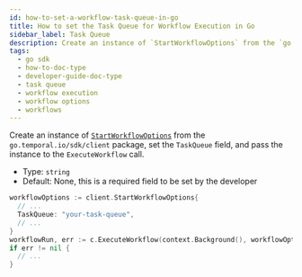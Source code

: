 ```yaml
---
id: how-to-set-a-workflow-task-queue-in-go
title: How to set the Task Queue for Workflow Execution in Go
sidebar_label: Task Queue
description: Create an instance of `StartWorkflowOptions` from the `go.temporal.io/sdk/client` package, set the `TaskQueue` field, and pass the instance to the `ExecuteWorkflow` call.
tags:
  - go sdk
  - how-to-doc-type
  - developer-guide-doc-type
  - task queue
  - workflow execution
  - workflow options
  - workflows
---
```


Create an instance of [`StartWorkflowOptions`](https://pkg.go.dev/go.temporal.io/sdk@v1.10.0/client#StartWorkflowOptions) from the `go.temporal.io/sdk/client` package, set the `TaskQueue` field, and pass the instance to the `ExecuteWorkflow` call.

- Type: `string`
- Default: None, this is a required field to be set by the developer

```go
workflowOptions := client.StartWorkflowOptions{
  // ...
  TaskQueue: "your-task-queue",
  // ...
}
workflowRun, err := c.ExecuteWorkflow(context.Background(), workflowOptions, YourWorkflowDefinition)
if err != nil {
  // ...
}
```
